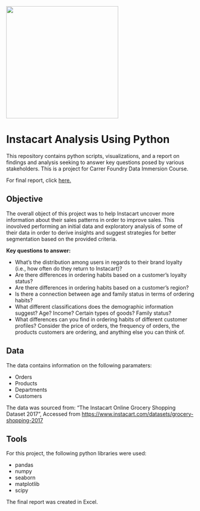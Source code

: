 <img src="https://user-images.githubusercontent.com/105828774/170088951-d0d2666b-d361-4fb6-b8c0-12fe4091dc3a.png" width="300">

# Instacart Analysis Using Python 
This repository contains python scripts, visualizations, and a report on findings and analysis seeking to answer key questions posed by various stakeholders. This is a project for Carrer Foundry Data Immersion Course. 

For final report, click [here.](https://github.com/Bennett-David/Instacart-Analysis/blob/27e3420e883a1e63dd16024d5ce769fdcd3ecf50/04-2022-%20Instacart%20Basket%20Analysis/Sent%20to%20Client/Bennett%20A4_final_report.xlsx)
## **Objective**
The overall object of this project was to help Instacart uncover more information about their sales patterns in order to improve sales.  This inovolved performing an initial data and exploratory analysis of some of their data in order to derive insights and suggest strategies for better segmentation based on the provided criteria. 


**Key questions to answer:**
- What’s the distribution among users in regards to their brand loyalty (i.e., how often do they return to Instacart)?
- Are there differences in ordering habits based on a customer’s loyalty status?
- Are there differences in ordering habits based on a customer’s region?
- Is there a connection between age and family status in terms of ordering habits?
- What different classifications does the demographic information suggest? Age? Income? Certain types of goods? Family status?
- What differences can you find in ordering habits of different customer profiles? Consider the price of orders, the frequency of orders, the products customers are ordering, and anything else you can think of.


## **Data**
The data contains information on the following paramaters:
- Orders
- Products
- Departments
- Customers


The data was sourced from: “The Instacart Online Grocery Shopping Dataset
2017”, Accessed from https://www.instacart.com/datasets/grocery-shopping-2017


## **Tools**
For this project, the following python libraries were used: 
- pandas
- numpy 
- seaborn
- matplotlib
- scipy

The final report was created in Excel.
